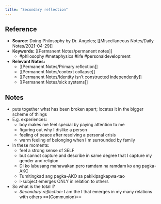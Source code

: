 ```yaml
---
title: "Secondary reflection"
---
```

## Reference
- **Source:** Doing Philosophy by Dr. Angeles; [[Miscellaneous Notes/Daily Notes/2021-04-29]]
- **Keywords:** [[Permanent Notes/permanent notes]]
	- #philosophy #metaphysics #life #personaldevelopment 
- **Relevant Notes:**
	- [[Permanent Notes/Primary reflection]]
	- [[Permanent Notes/context collapse]]
	- [[Permanent Notes/Identity isn't constructed independently]]
	- [[Permanent Notes/sick systems]]
## Notes
- puts together what has been broken apart; locates it in the bigger scheme of things
- E.g. experiences:
	- boy makes me feel special by paying attention to me
	- figuring out why I dislike a person
	- feeling of peace after resolving a personal crisis
	- warm feeling of belonging when I'm surrounded by family
- In these moments: 
	- feel a strong sense of SELF
	- but cannot capture and describe in same degree that I capture my gender and religion
	- Di ko lubusang mahawakan pero ramdam na ramdam ko ang pagka-AKO
	- Tumitingkad ang pagka-AKO sa pakikipagkapwa-tao
	- I-subject emerges ONLY in relation to others
- So what is the total I?
	- *Secondary reflection:* I am the I that emerges in my many relations with others ==(Communion)==